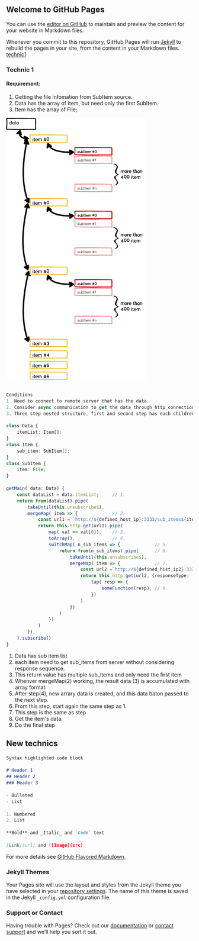## Welcome to GitHub Pages

You can use the [editor on GitHub](https://github.com/wsjung0516/rxjs-technics/edit/gh-pages/index.md) to maintain and preview the content for your website in Markdown files.

Whenever you commit to this repository, GitHub Pages will run [Jekyll](https://jekyllrb.com/) to rebuild the pages in your site, from the content in your Markdown files.
[technic1](technic1.md)
### Technic 1

#### Requirement:

1. Getting the file infomation from SubItem source.
2. Data has the array of Item, but need only the first SubItem.
3. Item has the array of File;

![sample](/assets/images/technic1.png)

```markdown

```

```ts
Conditions
1. Need to connect to remote server that has the data.
2. Consider async communication to get the data through http connection
3. Three step nested structure, first and second step has each children;

class Data {
    itemList: Item[];
}
class Item {
    sub_item: SubItem[];
}
class SubItem {
    item: File;
}

getMain( data: Data) {
    const dataList = data.itemList;     // 1. 
    return from(dataList).pipe(
        takeUntil(this.unsubscribe$),
        mergeMap( item => {             // 2. 
            const url1 = `http://${defined_host_ip}:3333/sub_items${item}`
            return this.http.get(url1).pipe(
                map( val => val[0]),    // 3. 
                toArray(),              // 4. 
                switchMap( n_sub_items => {             // 5. 
                    return from(n_sub_items).pipe(      // 6. 
                        takeUntil(this.unsubscribe$),
                        mergeMap( item => {             // 7. 
                            const url2 =`http://${defined_hist_ip2}:3334/preview${item}`;  
                            return this.http.get(url2, {responseType: 'blob'}).pipe( // 8. 
                                tap( resp => {
                                    someFunction(resp); // 9. 
                                })
                            )
                        })
                    )
                })
            )
        }),
    ).subscribe()
}
```
1. Data has sub item list
2. each item need to get sub_items from server without considering response sequence.
3. This return value has multiple sub_items and only need the first item
4. Whenver mergeMap(2) working, the result data (3) is accumulated with array format.
5. After step(4), new arrary data is created, and this data baton passed to the next step.  
6. From this step, start again the same step as 1.
7. This step is the same as step
8. Get the item's data.
9. Do the final step

## New technics

```markdown
Syntax highlighted code block

# Header 1
## Header 2
### Header 3

- Bulleted
- List

1. Numbered
2. List

**Bold** and _Italic_ and `Code` text

[Link](url) and ![Image](src)
```

For more details see [GitHub Flavored Markdown](https://guides.github.com/features/mastering-markdown/).

### Jekyll Themes

Your Pages site will use the layout and styles from the Jekyll theme you have selected in your [repository settings](https://github.com/wsjung0516/rxjs-technics/settings/pages). The name of this theme is saved in the Jekyll `_config.yml` configuration file.

### Support or Contact

Having trouble with Pages? Check out our [documentation](https://docs.github.com/categories/github-pages-basics/) or [contact support](https://support.github.com/contact) and we’ll help you sort it out.
